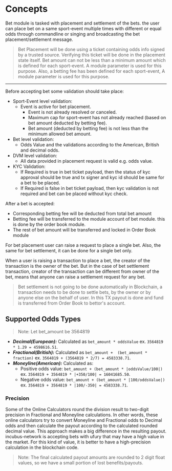 # **Concepts**

Bet module is tasked with placement and settlement of the bets. the user can place bet on a same sport-event multiple times with different or equal odds through commandline or singing and broadcasting the bet placement/settlement message.

> Bet Placement will be done using a ticket containing odds info signed by a trusted source. Verifying this ticket will be done in the placement state itself.
> Bet amount can not be less than a minimum amount which is defined for each sport-event. A module parameter is used for this purpose.
> Also, a betting fee has been defined for each sport-event, A module parameter is used for this purpose.

---

Before accepting bet some validation should take place:

- Sport-Event level validation:
  - Event is active for bet placement.
    - Event is not already resolved or canceled.
    - Maximum cap for sport-event has not already reached (based on bet amount deducted by betting fee).
    - Bet amount (deducted by betting fee) is not less than the minimum allowed bet amount.
- Bet level validation:
  - Odds Value and the validations according to the American, British and decimal odds.
- DVM level validation:
  - All data provided in placement request is valid e.g. odds value.
- KYC Validation:
  - If Required is true in bet ticket payload, then the status of kyc approval should be true and tx signer and kyc id should be same for a bet to be placed.
  - If Required is false in bet ticket payload, then kyc validation is not required and bet can be placed without kyc check.

After a bet is accepted:

- Corresponding betting fee will be deducted from total bet amount
- Betting fee will be transferred to the module account of bet module. this is done by the order book module.
- The rest of bet amount will be transferred and locked in Order Book module

For bet placement user can raise a request to place a single bet. Also, the same for bet settlement, it can be done for a single bet only.

When a user is raising a transaction to place a bet, the creator of the transaction is the owner of the  bet. But in the case of bet settlement transaction, creator of the transaction can be different from owner of the bet, means that anyone can raise a settlement request for any bet.

> Bet settlement is not going to be done automatically in Blockchain, a transaction needs to be done to settle bets, by the owner or by anyone else on the behalf of user. In this TX payout is done and fund is transferred from Order Book to bettor's account.

## Supported Odds Types

> Note: Let bet_amount be 3564819

- ***Decimal(European):*** Calculated as `bet_amount * oddsValue` ex. `3564819 * 1.29 = 4598616.51`.
- ***Fractional(British):*** Calculated as `bet_amount +  (bet_amount * fraction)` ex. `3564819 + (3564819 * 2/7) = 4583338.71`.
- ***Moneyline(American):*** Calculated as:
  - Positive odds value: `bet_amount + (bet_amount * |oddsValue/100|)` ex. `3564819 + 3564819 * |+350/100| = 16041685.50`.
  - Negative odds value: `bet_amount + (bet_amount * |100/oddsValue|)` ex. `3564819 + 3564819 * |100/-350| = 4583338.71`.

### Precision

Some of the Online Calculators round the division result to two-digit precision in Fractional and Moneyline calculations. In other words, these online calculators try to convert Moneyline and Fractional odds to Decimal odds and then calculate the payout according to the calculated rounded decimal value. This approach makes a big difference in the resulting payout. incubus-network is accepting bets with ufury that may have a high value in the market. For this kind of value, it is better to have a high-precision calculation in the blockchain code.

> Note: The final calculated payout amounts are rounded to 2 digit float values, so we have a small portion of lost benefits/payouts.

